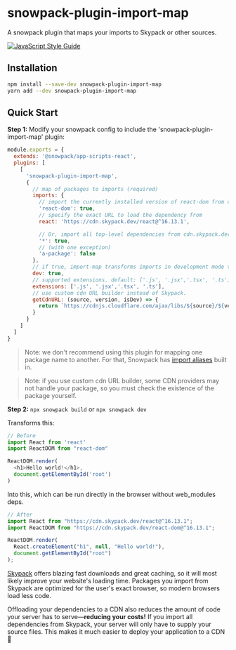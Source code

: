 # snowpack-plugin-import-map

A snowpack plugin that maps your imports to Skypack or other sources.

[![JavaScript Style Guide](https://cdn.rawgit.com/standard/standard/master/badge.svg)](https://github.com/standard/standard)

## Installation

```bash
npm install --save-dev snowpack-plugin-import-map
yarn add --dev snowpack-plugin-import-map
```

## Quick Start

**Step 1:** Modify your snowpack config to include the 'snowpack-plugin-import-map' plugin:

```js
module.exports = {
  extends: '@snowpack/app-scripts-react',
  plugins: [
    [
      'snowpack-plugin-import-map',
      {
        // map of packages to imports (required)
        imports: {
          // import the currently installed version of react-dom from cdn.skypack.dev
          'react-dom': true,
          // specify the exact URL to load the dependency from
          react: 'https://cdn.skypack.dev/react@^16.13.1',

          // Or, import all top-level dependencies from cdn.skypack.dev
          '*': true,
          // (with one exception)
          'a-package': false
        },
        // if true, import-map transforms imports in development mode too. default: false.
        dev: true,
        // supported extensions. default: ['.js', '.jsx','.tsx', '.ts']
        extensions: ['.js', '.jsx','.tsx', '.ts'],
        // use custom cdn URL builder instead of Skypack.
        getCdnURL: (source, version, isDev) => {
          return `https://cdnjs.cloudflare.com/ajax/libs/${source}/${version.replace(/[^\d.]/g, '')}/umd/${source}.${isDev ? 'development' : 'production.min'}.js`
        }
      }
    ]
  ]
}
```

> Note: we don't recommend using this plugin for mapping one package name to another.
> For that, Snowpack has [import aliases](https://www.snowpack.dev/#import-aliases)
> built in.

> Note: if you use custom cdn URL builder, some CDN providers may not handle
> your package, so you must check the existence of the package yourself.

**Step 2:** `npx snowpack build` or `npx snowpack dev`

Transforms this:

```js
// Before
import React from 'react'
import ReactDOM from "react-dom"

ReactDOM.render(
  <h1>Hello world!</h1>,
  document.getElementById('root')
)
```

Into this, which can be run directly in the browser without web_modules deps.

```js
// After
import React from "https://cdn.skypack.dev/react@^16.13.1";
import ReactDOM from "https://cdn.skypack.dev/react-dom@^16.13.1";

ReactDOM.render(
  React.createElement("h1", null, "Hello world!"),
  document.getElementById("root")
);
```

[Skypack](https://www.skypack.dev/) offers blazing fast downloads and
great caching, so it will most likely improve your website's loading
time. Packages you import from Skypack are optimized for the
user's exact browser, so modern browsers load less code.

Offloading your dependencies to a CDN also reduces the amount of code
your server has to serve—**reducing your costs!** If you import all
dependencies from Skypack, your server will only have to supply
your source files. This makes it much easier to deploy your application
to a CDN 🎉
